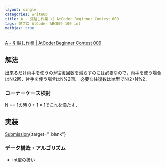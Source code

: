 ```yaml
---
layout: single
categories: writeup
title: A - 引越し作業 \| AtCoder Beginner Contest 009
tags: 競プロ AtCoder ABC009 100 int
mathjax: true
---
```


[A - 引越し作業 \| AtCoder Beginner Contest 009](https://beta.atcoder.jp/contests/abc009/tasks/abc009_1)

## 解法
出来るだけ両手を使うのが往復回数を減らすのには必要なので，両手を使う場合はN/2回．片手を使う場合はN%2回．
必要な往復数はint型でN/2+N%2．
### コーナーケース検討
N == 1の時 0 + 1 = 1でこれを満たす．
## 実装

[Submission](https://beta.atcoder.jp/contests/abc009/submissions/3006076){:target="_blank"}

### データ構造・アルゴリズム
- int型の扱い